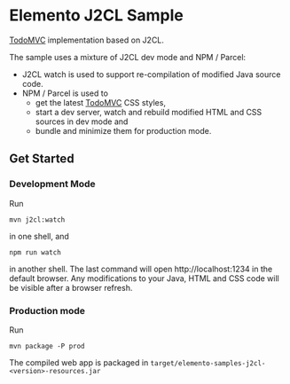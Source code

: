 # Elemento J2CL Sample

[TodoMVC](http://todomvc.com/) implementation based on J2CL.

The sample uses a mixture of J2CL dev mode and NPM / Parcel:

- J2CL watch is used to support re-compilation of modified Java source code.
- NPM / Parcel is used to
  - get the latest [TodoMVC](https://www.npmjs.com/package/todomvc-app-css) CSS styles,
  - start a dev server, watch and rebuild modified HTML and CSS sources in dev mode and
  - bundle and minimize them for production mode.

## Get Started

### Development Mode

Run

```shell
mvn j2cl:watch
```

in one shell, and

```shell
npm run watch
```

in another shell. The last command will open http://localhost:1234 in the default browser. Any modifications to your Java, HTML and CSS code will be visible after a browser refresh.

### Production mode

Run

```shell
mvn package -P prod
```

The compiled web app is packaged in `target/elemento-samples-j2cl-<version>-resources.jar`
